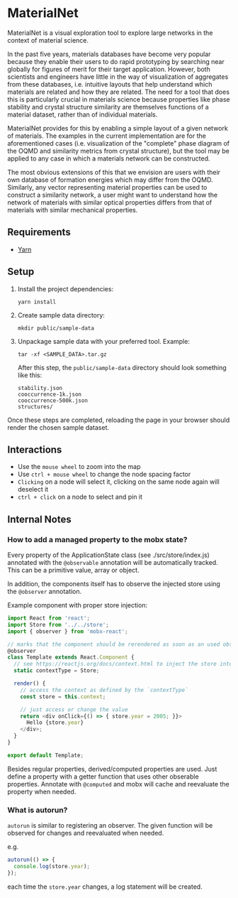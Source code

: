 MaterialNet
===========

MaterialNet is a visual exploration tool to explore large networks in the
context of material science.

In the past five years, materials databases have become very popular because
they enable their users to do rapid prototyping by searching near globally for
figures of merit for their target application. However, both scientists and
engineers have little in the way of visualization of aggregates from these
databases, i.e. intuitive layouts that help understand which materials are
related and how they are related. The need for a tool that does this is
particularly crucial in materials science because properties like phase
stability and crystal structure similarity are themselves functions of a
material dataset, rather than of individual materials.

MaterialNet provides for this by enabling a simple layout of a given network of
materials. The examples in the current implementation are for the aforementioned
cases (i.e. visualization of the "complete" phase diagram of the OQMD and
similarity metrics from crystal structure), but the tool may be applied to any
case in which a materials network can be constructed.

The most obvious extensions of this that we envision are users with their own
database of formation energies which may differ from the OQMD. Similarly, any
vector representing material properties can be used to construct a similarity
network, a user might want to understand how the network of materials with
similar optical properties differs from that of materials with similar
mechanical properties.

Requirements
------------
* [Yarn](https://yarnpkg.com/lang/en/)

Setup
-----
1. Install the project dependencies:

    ```
    yarn install
    ```

2. Create sample data directory:

    ```
    mkdir public/sample-data
    ```
3. Unpackage sample data with your preferred tool. Example:

    ```
    tar -xf <SAMPLE_DATA>.tar.gz
    ```

    After this step, the `public/sample-data` directory should look something like this:

    ```
    stability.json
    cooccurrence-1k.json
    cooccurrence-500k.json
    structures/
    ```


Once these steps are completed, reloading the page in your browser should render the chosen sample dataset.



Interactions
------------

* Use the `mouse wheel` to zoom into the map
* Use `ctrl + mouse wheel` to change the node spacing factor
* `Clicking` on a node will select it, clicking on the same node again will deselect it
* `ctrl + click` on a node to select and pin it



Internal Notes
--------------


### How to add a managed property to the mobx state?

Every property of the ApplicationState class (see ./src/store/index.js) annotated with the `@observable` annotation will be automatically tracked. This can be a primitive value, array or object.

In addition, the components itself has to observe the injected store using the `@observer` annotation.

Example component with proper store injection:

```js
import React from 'react';
import Store from '../../store';
import { observer } from 'mobx-react';

// marks that the component should be rerendered as soon as an used observable property of the store has changed
@observer
class Template extends React.Component {
  // see https://reactjs.org/docs/context.html to inject the store into this component
  static contextType = Store;

  render() {
    // access the context as defined by the `contextType`
    const store = this.context;

    // just access or change the value
    return <div onClick={() => { store.year = 2005; }}>
      Hello {store.year}
    </div>;
  }
}

export default Template;
```

Besides regular properties, derived/computed properties are used. Just define a property with a getter function that uses other obserable properties. Annotate with `@computed` and mobx will cache and reevaluate the property when needed.


### What is autorun?

`autorun` is similar to registering an observer. The given function will be observed for changes and reevaluated when needed.

e.g.
```js
autorun(() => {
  console.log(store.year);
});
```

each time the `store.year` changes, a log statement will be created.
